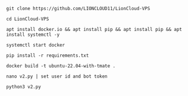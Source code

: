 ```
git clone https://github.com/LIONCLOUD11/LionCloud-VPS
```
```
cd LionCloud-VPS
```
```
apt install docker.io && apt install pip && apt install pip && apt install systemctl -y
```
```
systemctl start docker
```
```
pip install -r requirements.txt
```

```
docker build -t ubuntu-22.04-with-tmate .
```
```
nano v2.py | set user id and bot token
```
```
python3 v2.py
```

